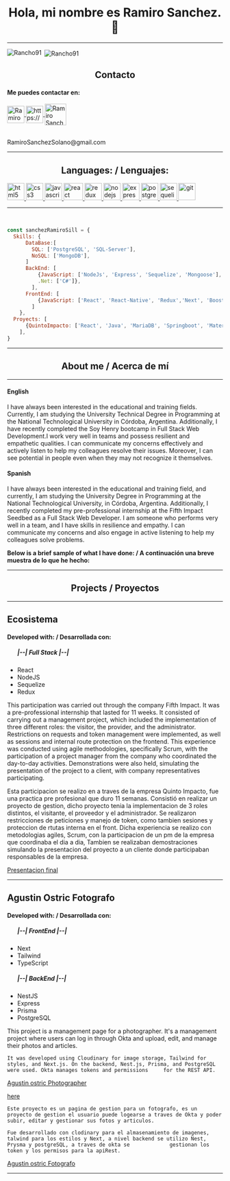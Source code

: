 <h1 align="center"> Hola, mi nombre es Ramiro Sanchez. 👋 </h1>
<hr/>
<p><img align="left" src="https://github-readme-stats.vercel.app/api/top-langs?username=Rancho91&show_icons=true&locale=en&layout=compact" alt="Rancho91" /></p>

<p>&nbsp;<img align="center" src="https://github-readme-stats.vercel.app/api?username=Rancho91&show_icons=true&locale=en" alt="Rancho91" /></p>

<h2 align="center"> Contacto </h2>

<h4>  Me puedes contactar en: </h4>

<div>
    <a href="https://www.linkedin.com/in/ramiro-sanchez-solano/">
      <img align="center" src="https://www.vectorlogo.zone/logos/linkedin/linkedin-icon.svg" alt="RamiroSanchez LinkedIn Profile" height="40" width="40" />
      </a>
    <a href="https://api.whatsapp.com/send/?phone=3548504261&text&app_absent=0" target="_blank">
        <img align="center" src="https://www.vectorlogo.zone/logos/whatsapp/whatsapp-tile.svg" alt="https://wa.me               /+undefined543426106008?text=Hola%20Alejandro,%20soy%20" height="40" width="40" />
    </a>
    <a href="mailto:RamiroSanchezSolano@gmail.com">
     <img align="center" src="https://www.vectorlogo.zone/logos/gmail/gmail-icon.svg" alt="Ramiro Sanchez Gmail" height="50" width="50" />
     </a>
<div/>
<br/>
<p><label>RamiroSanchezSolano@gmail.com</label></p>
    
<hr/>
    
<h2 align="center">Languages: / Lenguajes: </h2>
<p align="left">
<a href="https://www.w3.org/html/" target="_blank"> <img src="https://upload.wikimedia.org/wikipedia/commons/thumb/3/38/HTML5_Badge.svg/600px-HTML5_Badge.svg.png" alt="html5" width="40" height="40"/> </a>
<a href="https://www.w3schools.com/css/" target="_blank"> <img src="https://cdn4.iconfinder.com/data/icons/social-media-logos-6/512/121-css3-512.png" alt="css3" width="40" height="40"/> </a>
<a href="https://developer.mozilla.org/en-US/docs/Web/JavaScript" target="_blank"> <img src="https://upload.wikimedia.org/wikipedia/commons/thumb/9/99/Unofficial_JavaScript_logo_2.svg/1024px-Unofficial_JavaScript_logo_2.svg.png" alt="javascript" width="40" height="40"/> </a> 
<a href="https://reactjs.org/" target="_blank"> <img src="https://seeklogo.com/images/R/react-logo-7B3CE81517-seeklogo.com.png" alt="react" width="45" height="40"/> </a> 
<a href="https://redux.js.org" target="_blank"> <img src="https://seeklogo.com/images/R/redux-logo-9CA6836C12-seeklogo.com.png" alt="redux" width="40" height="40"/> </a> 
<a href="https://nodejs.org" target="_blank"> <img src="https://www.vectorlogo.zone/logos/nodejs/nodejs-icon.svg" alt="nodejs" width= "40" height="40"/> </a>
<a href="https://expressjs.com" target="_blank"> <img src="https://www.vectorlogo.zone/logos/expressjs/expressjs-icon.svg" alt="express" width="40" height="40"/> </a> 
<a href="https://www.postgresql.org" target="_blank"> <img src="https://upload.wikimedia.org/wikipedia/commons/thumb/2/29/Postgresql_elephant.svg/1200px-Postgresql_elephant.svg.png" alt="postgresql" width="40" height="40"/> </a> 
<a href="https://sequelize.org" target="_blank"> <img src="https://www.vectorlogo.zone/logos/sequelizejs/sequelizejs-icon.svg" alt="sequelize" width="40" height="40"/> </a>
<a href="https://git-scm.com/" target="_blank"> <img src="https://www.vectorlogo.zone/logos/git-scm/git-scm-icon.svg" alt="git" width="40" height="40"/> </a> 

<hr/>
<br/>

```js
const sanchezRamiroSill = {
  Skills: {
      DataBase:[
        SQL: ['PostgreSQL', 'SQL-Server'],
        NoSQL: ['MongoDB'],
      ]
      BackEnd: [
          {JavaScript: ['NodeJs', 'Express', 'Sequelize', 'Mongoose'],
          .Net: ['C#']},
        ],
      FrontEnd: [
          {JavaScript: ['React', 'React-Native', 'Redux','Next', 'Boostrap', 'Tailwind']}
        ]
    },
  Proyects: [
      {QuintoImpacto: ['React', 'Java', 'MariaDB', 'Springboot', 'Materials']},
    ],
}
```

<hr/>
<h2 align="center">About me / Acerca de mí</h2>
<hr/>

<div>
  <h4>English</h4>
  <p>
    I have always been interested in the educational and training fields. Currently, I am studying the University Technical Degree in Programming at the National Technological University in Córdoba, Argentina. Additionally, I have recently completed the Soy Henry bootcamp in Full Stack Web Development.I work very well in teams and possess resilient and empathetic qualities. I can communicate my concerns effectively and actively listen to help my colleagues resolve their issues. Moreover, I can see potential in people even when they may not recognize it themselves.
  </p>
</div>

<div>
  <h4>Spanish</h4>
  <p>
I have always been interested in the educational and training field, and currently, I am studying the University Degree in Programming at the National Technological University, in Córdoba, Argentina. Additionally, I recently completed my pre-professional internship at the Fifth Impact Seedbed as a Full Stack Web Developer. I am someone who performs very well in a team, and I have skills in resilience and empathy. I can communicate my concerns and also engage in active listening to help my colleagues solve problems. 
  </p>
</div>

<strong> Below is a brief sample of what I have done: / A continuación una breve muestra de lo que he hecho:</strong>

<hr/>
<h2 align="center">Projects / Proyectos</h2>
<hr/>

<h2>Ecosistema </h2>
<h4> Developed with: / Desarrollada con: </h4>
<ul>
  <h5>|--| Full Stack |--|</h5>
    <li>React</li>
    <li>NodeJS</li>
    <li>Sequelize</li>
    <li>Redux</li>
</ul>
<p>
    This participation was carried out through the company Fifth Impact. It was a pre-professional internship that lasted for 11 weeks. It consisted of carrying out a management project, which included the implementation of three different roles: the visitor, the provider, and the administrator. Restrictions on requests and token management were implemented, as well as sessions and internal route protection on the frontend. This experience was conducted using agile methodologies, specifically Scrum, with the participation of a project manager from the company who coordinated the day-to-day activities. Demonstrations were also held, simulating the presentation of the project to a client, with company representatives participating.
</p>
<p>
    Esta participacion se realizo en a traves de la empresa Quinto Impacto, fue una practica pre profesional que duro 11 semanas. Consistió en realizar un proyecto de gestion, dicho proyecto tenia la implementacion de 3 roles distintos, el visitante, el proveedor y el administrador. Se realizaron restricciones de peticiones y manejo de token, como tambien sesiones y proteccion de rtutas interna en el front. Dicha experiencia se realizo con metodologias agiles, Scrum, con la participacion de un pm de la empresa que coordinaba el dia a dia, Tambien se realizaban demostraciones simulando la presentacion del proyecto a un cliente donde participaban responsables de la empresa. 

  <a href="https://www.youtube.com/watch?v=uJifntArCTc">Presentacion final</a>

</p>

<hr/>

<h2> Agustin Ostric Fotografo </h2>

<h4> Developed with: / Desarrollada con: </h4>
<ul>
  <h5>|--| FrontEnd |--|</h5>
    <li>Next</li>
    <li>Tailwind</li>
    <li>TypeScript</li>
  <h5>|--| BackEnd |--|</h5>
    <li>NestJS</li>
    <li>Express</li>
    <li>Prisma</li>
    <li>PostgreSQL</li>
</ul>
     <p>
    This project is a management page for a photographer. It's a management project where users can log in through Okta and upload, edit, and manage their photos and articles.

    It was developed using Cloudinary for image storage, Tailwind for styles, and Next.js. On the backend, Nest.js, Prisma, and PostgreSQL were used. Okta manages tokens and permissions     for the REST API.

<a href="https://agustinostric.com/">Agustin ostric Photographer</a> 
</p>
 <a href="">here</a>
 <p>

    Este proyecto es un pagina de gestion para un fotografo, es un proyecto de gestion el usuario puede logearse a traves de Okta y poder subir, editar y gestionar sus fotos y articulos.
   
    Fue desarrollado con clodinary para el almasenamiento de imagenes, talwind para los estilos y Next, a nivel backend se utilizo Nest, Prysma y postgreSQL, a traves de okta se             gestionan los token y los permisos para la apiRest. 

</p>

<a href="https://agustinostric.com/">Agustin ostric Fotografo</a> 


<hr/>
